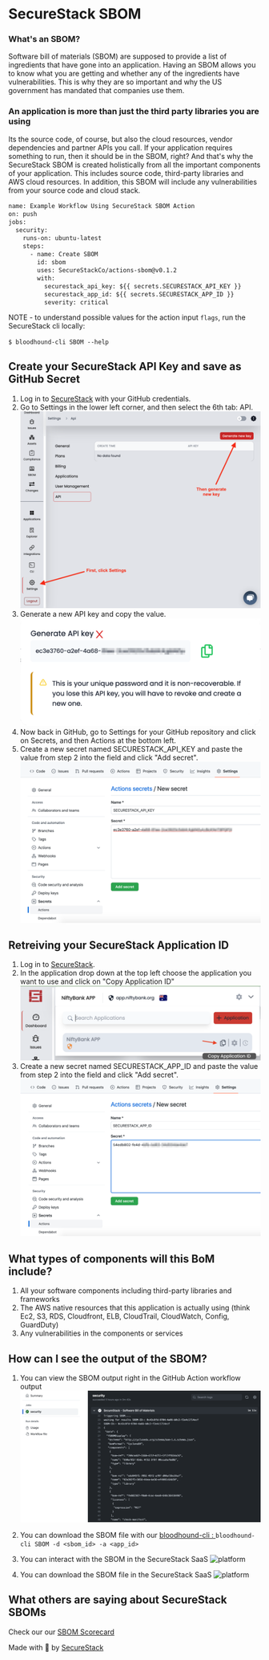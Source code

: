 # SecureStack SBOM

### What's an SBOM?
Software bill of materials (SBOM) are supposed to provide a list of ingredients that have gone into an application.  Having an SBOM allows you to know what you are getting and whether any of the ingredients have vulnerabilities.  This is why they are so important and why the US government has mandated that companies use them.  

### An application is more than just the third party libraries you are using
Its the source code, of course, but also the cloud resources, vendor dependencies and partner APIs you call.  If your application requires something to run, then it should be in the SBOM, right?  And that's why the SecureStack SBOM is created holistically from all the important components of your application.  This includes source code, third-party libraries and AWS cloud resources.  In addition, this SBOM will include any vulnerabilities from your source code and cloud stack.

```
name: Example Workflow Using SecureStack SBOM Action
on: push
jobs:
  security:
    runs-on: ubuntu-latest
    steps:
      - name: Create SBOM
        id: sbom
        uses: SecureStackCo/actions-sbom@v0.1.2
        with:
          securestack_api_key: ${{ secrets.SECURESTACK_API_KEY }}
          securestack_app_id: ${{ secrets.SECURESTACK_APP_ID }}
          severity: critical
```
NOTE - to understand possible values for the action input `flags`, run the SecureStack cli locally:

`$ bloodhound-cli SBOM --help`

## Create your SecureStack API Key and save as GitHub Secret

1. Log in to [SecureStack](https://app.securestack.com) with your GitHub credentials.
2. Go to Settings in the lower left corner, and then select the 6th tab: API.![Create API key](./images/securestack-create-apikey.png)
3. Generate a new API key and copy the value.![Copy API key](./images/securestack-copy-apikey.png)
4. Now back in GitHub, go to Settings for your GitHub repository and click on Secrets, and then Actions at the bottom left.
5. Create a new secret named SECURESTACK_API_KEY and paste the value from step 2 into the field and click "Add secret".![Create GitHub Secret for API key](./images/securestack-github-apikey-secret.png)

## Retreiving your SecureStack Application ID

1. Log in to [SecureStack](https://app.securestack.com).
2. In the application drop down at the top left choose the application you want to use and click on "Copy Application ID" ![Copy Application ID](./images/securestack-copy-appid.png)
3. Create a new secret named SECURESTACK_APP_ID and paste the value from step 2 into the field and click "Add secret".![Create GitHub Secret for app_id](./images/securestack-github-appid-secret.png)

## What types of components will this BoM include?
1. All your software components including third-party libraries and frameworks
2. The AWS native resources that this application is actually using (think Ec2, S3, RDS, Cloudfront, ELB, CloudTrail, CloudWatch, Config, GuardDuty)
2. Any vulnerabilities in the components or services

## How can I see the output of the SBOM?
1. You can view the SBOM output right in the GitHub Action workflow output![workflow output](./images/securestack-sbom-output-log.png)
2. You can download the SBOM file with our [bloodhound-cli : ](https://app.securestack.com/download-cli)
``` bloodhound-cli SBOM -d <sbom_id> -a <app_id> ```

3. You can interact with the SBOM in the SecureStack SaaS ![platform](./images/securestack-sbom-saas-view.png)
4. You can download the SBOM file in the SecureStack SaaS ![platform](./images/securestack-sbom-saas-download.png)


## What others are saying about SecureStack SBOMs
Check our our [SBOM Scorecard](https://sbom-scorecard.dev/score/70749f6b6537af428c74d7daebafd444a18a478c)


Made with 💜  by [SecureStack](https://securestack.com)
